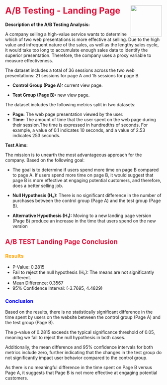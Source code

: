 # <span style="color:crimson">A/B Testing - Landing Page</span> <img src="https://encrypted-tbn0.gstatic.com/images?q=tbn:ANd9GcT8IV3t69o_JY0-05dvAyzSSKy2QORdN-1ggUMzLO75wuJoZ2ZA-KSMl9KjIdgczRoqw4I&usqp=CAU" align='right' style="width: 100px;"/>

 

**Description of the A/B Testing Analysis:**

A company selling a high-value service wants to determine which of two web presentations is more effective at selling. Due to the high value and infrequent nature of the sales, as well as the lengthy sales cycle, it would take too long to accumulate enough sales data to identify the superior presentation. Therefore, the company uses a proxy variable to measure effectiveness.

The dataset includes a total of 36 sessions across the two web presentations: 21 sessions for page A and 15 sessions for page B.

- **Control Group (Page A):** current view page.
  
- **Test Group (Page B):** new view page.


The dataset includes the following metrics split in two datasets:
- **Page:** The web page presentation viewed by the user.
- **Time:** The amount of time that the user spent on the web page during their session.The time is expressed in hundredths of seconds. For example, a value of 0.1 indicates 10 seconds, and a value of 2.53 indicates 253 seconds.


**Test Aims:**

The mission is to unearth the most advantageous approach for the company. Based on the following goal:

- The goal is to determine if users spend more time on page B compared to page A. If users spend more time on page B, it would suggest that page B is more effective at engaging potential customers, and therefore, does a better selling job.

- **Null Hypothesis (H₀):** There is no significant difference in the number of purchases between the control group (Page A) and the test group (Page B).
- **Alternative Hypothesis (H₁):** Moving to a new landing page version (Page B) produce an increase in the time that users spend on the new version

##  <span style="color:crimson"> A/B TEST Landing Page Conclusion</span>

###  <span style="color:orange">Results</span>

- P-Value:  0.2815
- Fail to reject the null hypothesis (H₀): The means are not significantly different.
- Mean Difference: 0.3567
- 95% Confidence Interval: (-3.7695, 4.4829)

###  <span style="color:blue">Conclusion</span>
Based on the results, there is no statistically significant difference in the time spent by users on the website between the control group (Page A) and the test group (Page B).

The p-value of 0.2815 exceeds the typical significance threshold of 0.05, meaning we fail to reject the null hypothesis in both cases.

Additionally, the mean difference and 95% confidence intervals for both metrics include zero, further indicating that the changes in the test group do not significantly impact user behavior compared to the control group.

As there is no meaningful difference in the time spent on Page B versus Page A, it suggests that Page B is not more effective at engaging potential customers.